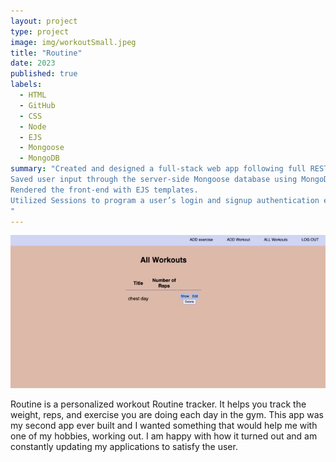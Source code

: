```yaml
---
layout: project
type: project
image: img/workoutSmall.jpeg
title: "Routine"
date: 2023
published: true
labels:
  - HTML
  - GitHub
  - CSS
  - Node
  - EJS
  - Mongoose
  - MongoDB
summary: "Created and designed a full-stack web app following full RESTful routing and giving the user access to full CRUD functionality.
Saved user input through the server-side Mongoose database using MongoDB.
Rendered the front-end with EJS templates.
Utilized Sessions to program a user’s login and signup authentication experience.
"
---
```


<img class="img-fluid" src="../img/workout.jpeg">

Routine is a personalized workout Routine tracker. It helps you track the weight, reps, and exercise you are doing each day in the gym. This app was my second app ever built and I wanted something that would help me with one of my hobbies, working out. I am happy with how it turned out and am constantly updating my applications to satisfy the user.
